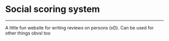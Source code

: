 # Social scoring system
---
A little fun website for writing reviews on persons (xD). Can be used for other things obvsl too